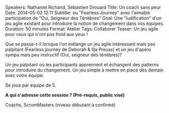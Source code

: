 Speakers: Nathaniel Richand, Sébastien Drouard
Title: Un coach sans peur
Date: 2014-05-02 12:11
Subtitle: ou "Fearless Journey" avec l'aimable participation de "Oui, Seigneur des Ténèbres"
Goal: Une "ludification" d'un jeu agile existant pour introduire la notion de changement dans vos équipes. 
Duration: 50 minutes
Format: Atelier
Tags: Collaborer
Teaser: Un jeu agile pour ceux qui n'ont pas froid aux yeux !

Que se passe-t-il lorsque l'on mélange un jeu agile intéressant mais pas palpitant (Fearless journey de Deborah & Ilja Preuss) et un jeu d'apéro sympa mais peu instructif (Oui, seigneur des ténèbres)?

Un jeu palpitant où les participants apprennent et échangent des patterns pour introduire du changement. Un jeu simple à mettre en place dès demain avec votre équipe.

Se joue par équipe de 5.

**A qui s'adresse cette session ? (Pré-requis, public visé)**

Coachs, ScrumMasters (niveau débutant à confirmé)
